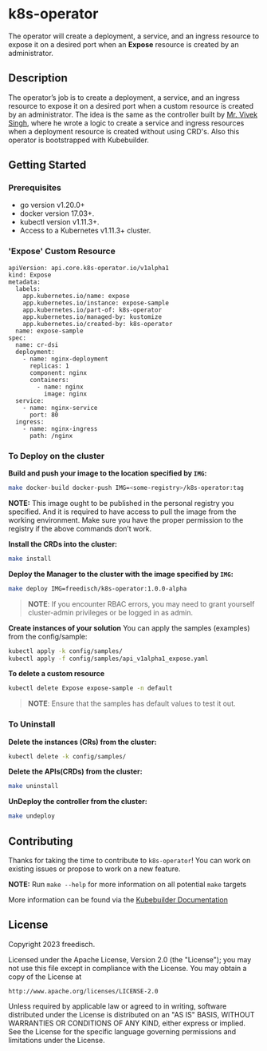 # k8s-operator

The operator will create a deployment, a service, and an ingress resource to expose it on a desired port when an **Expose** resource is created by an administrator.

## Description

The operator’s job is to create a deployment, a service, and an ingress resource to expose it on a desired port when a custom resource is created by an administrator. The idea is the same as the controller built by [Mr. Vivek Singh](https://www.youtube.com/playlist?list=PLh4KH3LtJvRQ43JAwwjvTnsVOMp0WKnJO), where he wrote a logic to create a service and ingress resources when a deployment resource is created without using CRD's. Also this operator is bootstrapped with Kubebuilder.

## Getting Started

### Prerequisites

- go version v1.20.0+
- docker version 17.03+.
- kubectl version v1.11.3+.
- Access to a Kubernetes v1.11.3+ cluster.

### 'Expose' Custom Resource

```
apiVersion: api.core.k8s-operator.io/v1alpha1
kind: Expose
metadata:
  labels:
    app.kubernetes.io/name: expose
    app.kubernetes.io/instance: expose-sample
    app.kubernetes.io/part-of: k8s-operator
    app.kubernetes.io/managed-by: kustomize
    app.kubernetes.io/created-by: k8s-operator
  name: expose-sample
spec:
  name: cr-dsi
  deployment:
    - name: nginx-deployment
      replicas: 1
      component: nginx
      containers:
        - name: nginx
          image: nginx
  service:
    - name: nginx-service
      port: 80
  ingress:
    - name: nginx-ingress
      path: /nginx

```

### To Deploy on the cluster

**Build and push your image to the location specified by `IMG`:**

```sh
make docker-build docker-push IMG=<some-registry>/k8s-operator:tag
```

**NOTE:** This image ought to be published in the personal registry you specified.
And it is required to have access to pull the image from the working environment.
Make sure you have the proper permission to the registry if the above commands don’t work.

**Install the CRDs into the cluster:**

```sh
make install
```

**Deploy the Manager to the cluster with the image specified by `IMG`:**

```sh
make deploy IMG=freedisch/k8s-operator:1.0.0-alpha
```

> **NOTE**: If you encounter RBAC errors, you may need to grant yourself cluster-admin
> privileges or be logged in as admin.

**Create instances of your solution**
You can apply the samples (examples) from the config/sample:

```sh
kubectl apply -k config/samples/
kubectl apply -f config/samples/api_v1alpha1_expose.yaml
```

**To delete a custom resource**

```sh
kubectl delete Expose expose-sample -n default
```

> **NOTE**: Ensure that the samples has default values to test it out.

### To Uninstall

**Delete the instances (CRs) from the cluster:**

```sh
kubectl delete -k config/samples/
```

**Delete the APIs(CRDs) from the cluster:**

```sh
make uninstall
```

**UnDeploy the controller from the cluster:**

```sh
make undeploy
```

## Contributing

Thanks for taking the time to contribute to `k8s-operator`! You can work on existing issues or propose to work on a new feature.

**NOTE:** Run `make --help` for more information on all potential `make` targets

More information can be found via the [Kubebuilder Documentation](https://book.kubebuilder.io/introduction.html)

## License

Copyright 2023 freedisch.

Licensed under the Apache License, Version 2.0 (the "License");
you may not use this file except in compliance with the License.
You may obtain a copy of the License at

    http://www.apache.org/licenses/LICENSE-2.0

Unless required by applicable law or agreed to in writing, software
distributed under the License is distributed on an "AS IS" BASIS,
WITHOUT WARRANTIES OR CONDITIONS OF ANY KIND, either express or implied.
See the License for the specific language governing permissions and
limitations under the License.
